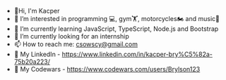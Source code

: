 - 👋Hi, I'm Kacper
- 👀 I’m interested in programming 💻, gym🏋, motorcycles🏍️ and music🎵
- 🌱 I’m currently learning JavaScript, TypeScript, Node.js and Bootstrap
- 👯 I’m currently looking for an internship
- 📫 How to reach me: csowscy@gmail.com
- 💼 My LinkedIn - https://www.linkedin.com/in/kacper-bry%C5%82a-75b20a223/
- 🔫 My Codewars - https://www.codewars.com/users/Brylson123
